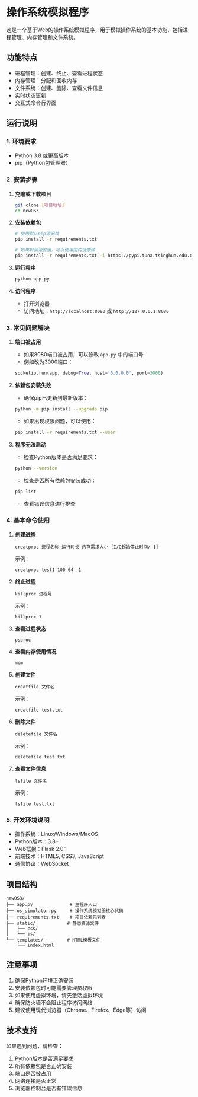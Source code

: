 # 操作系统模拟程序

这是一个基于Web的操作系统模拟程序，用于模拟操作系统的基本功能，包括进程管理、内存管理和文件系统。

## 功能特点

- 进程管理：创建、终止、查看进程状态
- 内存管理：分配和回收内存
- 文件系统：创建、删除、查看文件信息
- 实时状态更新
- 交互式命令行界面

## 运行说明

### 1. 环境要求
- Python 3.8 或更高版本
- pip（Python包管理器）

### 2. 安装步骤

1. **克隆或下载项目**
   ```bash
   git clone [项目地址]
   cd newOS3
   ```

2. **安装依赖包**
   ```bash
   # 使用默认pip源安装
   pip install -r requirements.txt
   
   # 如果安装速度慢，可以使用国内镜像源
   pip install -r requirements.txt -i https://pypi.tuna.tsinghua.edu.cn/simple
   ```

3. **运行程序**
   ```bash
   python app.py
   ```

4. **访问程序**
   - 打开浏览器
   - 访问地址：`http://localhost:8080` 或 `http://127.0.0.1:8080`

### 3. 常见问题解决

1. **端口被占用**
   - 如果8080端口被占用，可以修改 `app.py` 中的端口号
   - 例如改为3000端口：
   ```python
   socketio.run(app, debug=True, host='0.0.0.0', port=3000)
   ```

2. **依赖包安装失败**
   - 确保pip已更新到最新版本：
   ```bash
   python -m pip install --upgrade pip
   ```
   - 如果出现权限问题，可以使用：
   ```bash
   pip install -r requirements.txt --user
   ```

3. **程序无法启动**
   - 检查Python版本是否满足要求：
   ```bash
   python --version
   ```
   - 检查是否所有依赖包安装成功：
   ```bash
   pip list
   ```
   - 查看错误信息进行排查

### 4. 基本命令使用

1. **创建进程**
   ```
   creatproc 进程名称 运行时长 内存需求大小 [I/O起始停止时间/-1]
   ```
   示例：
   ```
   creatproc test1 100 64 -1
   ```

2. **终止进程**
   ```
   killproc 进程号
   ```
   示例：
   ```
   killproc 1
   ```

3. **查看进程状态**
   ```
   psproc
   ```

4. **查看内存使用情况**
   ```
   mem
   ```

5. **创建文件**
   ```
   creatfile 文件名
   ```
   示例：
   ```
   creatfile test.txt
   ```

6. **删除文件**
   ```
   deletefile 文件名
   ```
   示例：
   ```
   deletefile test.txt
   ```

7. **查看文件信息**
   ```
   lsfile 文件名
   ```
   示例：
   ```
   lsfile test.txt
   ```

### 5. 开发环境说明

- 操作系统：Linux/Windows/MacOS
- Python版本：3.8+
- Web框架：Flask 2.0.1
- 前端技术：HTML5, CSS3, JavaScript
- 通信协议：WebSocket

## 项目结构

```
newOS3/
├── app.py              # 主程序入口
├── os_simulator.py     # 操作系统模拟器核心代码
├── requirements.txt    # 项目依赖包列表
├── static/            # 静态资源文件
│   ├── css/
│   └── js/
└── templates/         # HTML模板文件
    └── index.html
```

## 注意事项

1. 确保Python环境正确安装
2. 安装依赖包时可能需要管理员权限
3. 如果使用虚拟环境，请先激活虚拟环境
4. 确保防火墙不会阻止程序访问网络
5. 建议使用现代浏览器（Chrome、Firefox、Edge等）访问

## 技术支持

如果遇到问题，请检查：
1. Python版本是否满足要求
2. 所有依赖包是否正确安装
3. 端口是否被占用
4. 网络连接是否正常
5. 浏览器控制台是否有错误信息 